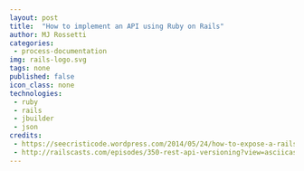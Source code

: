 ```yaml
---
layout: post
title:  "How to implement an API using Ruby on Rails"
author: MJ Rossetti
categories:
 - process-documentation
img: rails-logo.svg
tags: none
published: false
icon_class: none
technologies:
 - ruby
 - rails
 - jbuilder
 - json
credits:
 - https://seecristicode.wordpress.com/2014/05/24/how-to-expose-a-rails-api/
 - http://railscasts.com/episodes/350-rest-api-versioning?view=asciicast
---
```

